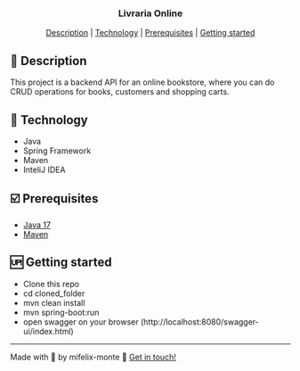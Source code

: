 <h3 align="center">
  Livraria Online
</h3>

<p align="center">
  <a href="#book-description">Description</a> |
  <a href="#rocket-technology">Technology</a> |
  <a href="#ballot_box_with_check-prerequisites">Prerequisites</a> |
  <a href="#up-getting-started">Getting started</a>
</p>

## [](#description):book: Description
<p>
This project is a backend API for an online bookstore, where you can do CRUD operations for books, customers and shopping carts.</p>

## [](#technology):rocket: Technology
- Java
- Spring Framework
- Maven
- InteliJ IDEA

## [](#prerequisites):ballot_box_with_check: Prerequisites
-   [Java 17](https://www.oracle.com/java/technologies/javase/jdk17-archive-downloads.html)
-   [Maven](https://maven.apache.org/install.html)

## [](#getting-started):up: Getting started

- Clone this repo
- cd cloned_folder
- mvn clean install
- mvn spring-boot:run
- open swagger on your browser (http://localhost:8080/swagger-ui/index.html)
----------

Made with 💙 by mifelix-monte  👋  [Get in touch!](https://www.linkedin.com/in/michele-monteiro-036750103/)
